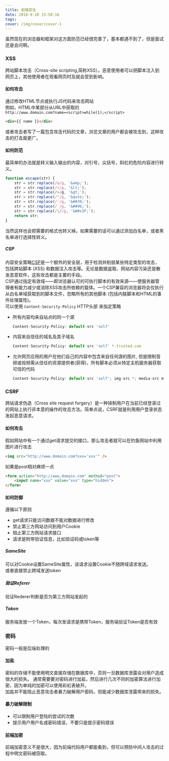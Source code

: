 ```yaml
---
title: 前端安全  
date: 2018-9-20 15:50:16   
tags:   
cover: /img/cover/cover-1
---
```


虽然现在的浏览器和框架对这方面防范已经很完善了，基本都遇不到了，但是面试还是会问啊。

### XSS
跨站脚本攻击（Cross-site scripting,简称XSS）。恶意使用者可以把脚本注入到网页上，其他使用者在观看网页时及就会受到影响。
#### 如何攻击
通过修改HTML节点或执行JS代码来攻击网站  
例如，HTML中某部分从URL中获取的  
`http://www.domain.com?name=<script>while(1);</script>`
```html
<div>{{ name }}</div>
```
或者攻击者写了一篇包含攻击代码的文章，浏览文章的用户都会被攻击到，这种攻击的打击面更广。
#### 如何防范
最简单的办法就是转义输入输出的内容，对引号，尖括号，斜杠的危险内容进行转义。
```js
function escape(str) {
    str = str.replace(/&/g, '&amp;');
    str = str.replace(/</g, '&lt;');
    str = str.replace(/>/g, '&gt;');
    str = str.replace(/"/g, '&quto;');
    str = str.replace(/'/g, '&##39;');
    str = str.replace(/`/g, '&##96;');
    str = str.replace(/\//g, '&##x3F;');
    return str;
}
```
当然这样也会把需要的格式也转义掉。如果需要的话可以通过添加白名单，或者黑名单进行选择性转义。
##### CSP
内容安全策略[CSP](https://developer.mozilla.org/zh-CN/docs/Web/HTTP/CSP)是一个额外的安全层，用于检测并削弱某些特定类型的攻击，包括跨站脚本 (XSS) 和数据注入攻击等。无论是数据盗取、网站内容污染还是散发恶意软件，这些攻击都是主要的手段。  
CSP通过指定有效域——即浏览器认可的可执行脚本的有效来源——使服务器管理者有能力减少或消除XSS攻击所依赖的载体。一个CSP兼容的浏览器将会仅执行从白名单域获取到的脚本文件，忽略所有的其他脚本 (包括内联脚本和HTML的事件处理属性)。  
可以使用  `Content-Security-Policy` HTTP头部 来指定策略
- 所有内容均来自站点的同一个源
    ```js
    Content-Security-Policy: default-src 'self'
    ```
- 内容来自信任的域名及其子域名
    ```js
    Content-Security-Policy: default-src 'self' *.trusted.com
    ```
- 允许网页应用的用户在他们自己的内容中包含来自任何源的图片, 但是限制音频或视频需从信任的资源提供者(获得)，所有脚本必须从特定主机服务器获取可信的代码
    ```js
    Content-Security-Policy: default-src 'self'; img-src *; media-src media1.com media2.com; script-src userscripts.example.com
    ```

### CSRF
跨站请求伪造（Cross site request forgery）是一种挟制用户在当前已经登录过的网站上执行非本意的操作的攻击方法。简单点说，CSRF就是利用用户登录状态发起恶意请求。

#### 如何攻击
假如网站中有一个通过get请求提交的接口，那么攻击者就可以在钓鱼网站中利用图片进行攻击
```html
<img src="http://www.domain.com?xxx='xxx'" />
```
如果是post相对麻烦一点
```html
<form action="http://www.domain.com" method="post">
    <input name="xxx" value="xxx" type="hidden">
</form>
```

#### 如何防御
遵循以下原则
- get请求只能访问数据不能对数据进行修改
- 禁止第三方网站访问到用户Cookie
- 阻止第三方网站请求接口
- 请求是附带验证信息，比如验证码或token等

##### SameSite
可以对Cookie设置SameSite属性，该请求设置Cookie不随跨域请求发送。  
或者直接禁止跨域发送token

##### 验证Referer
验证Rederer判断是否为第三方网站发起的

##### Token
服务端发放一个Token，每次发请求是携带Token，服务端验证Token是否有效

### 密码
密码一般是后端处理的

#### 加盐
密码的存储不能使用明文直接存储在数据库中，否则一旦数据库泄露会对用户造成很大的损失。
通常需要要对密码进行加盐，然后进行几次不同的加密算法进行加密，因为单纯的加密可以使用彩虹表破开。  
加盐并不能阻止恶意攻击者暴力破解用户密码，但能减少数据库泄露带来的损失。

#### 暴力破解限制
- 可以限制用户登陆的尝试的次数
- 提示用户用户名或密码错误，不要只是提示密码错误

#### 前端加密
前端加密意义不是很大，因为前端代码用户都能看到，但可以预防中间人攻击的过程中明文密码被窃取。
